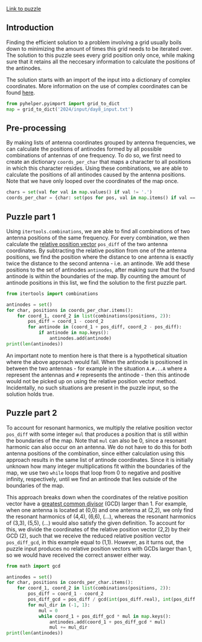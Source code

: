 [Link to puzzle](https://adventofcode.com/2024/day/8)
## Introduction

Finding the efficient solution to a problem involving a grid usually boils down to minimizing the amount of times this grid needs to be iterated over. The solution to this puzzle sees every grid position only once, while making sure that it retains all the neccesary information to calculate the positions of the antinodes.

The solution starts with an import of the input into a dictionary of complex coordinates. More information on the use of complex coordinates can be found [here](https://github.com/jdesven/advent-of-code/blob/main/documentation/complex2dplane.md).

```python
from pyhelper.pyimport import grid_to_dict
map = grid_to_dict('2024/input/day8_input.txt')
```

## Pre-processing

By making lists of antenna coordinates grouped by antenna frequencies, we can calculate the positions of antinodes formed by all possible combinations of antennas of one frequency. To do so, we first need to create an dictionary `coords_per_char` that maps a character to all positions in which this character resides. Using these combinations, we are able to calculate the positions of all antinodes caused by the antenna positions. Note that we have only looped over the coordinates of the map once.

```python
chars = set(val for val in map.values() if val != '.')
coords_per_char = {char: set(pos for pos, val in map.items() if val == char) for char in chars}
```

## Puzzle part 1

Using `itertools.combinations`, we are able to find all combinations of two antenna positions of the same frequency. For every combination, we then calculate the [relative position vector](https://en.wikipedia.org/wiki/Position_(geometry)#Relative_position) `pos_diff` of the two antenna coordinates. By subtracting the relative position from one of the antenna positions, we find the position where the distance to one antenna is exactly twice the distance to the second antenna - i.e. an antinode. We add these positions to the set of antinodes `antinodes`, after making sure that the found antinode is within the boundaries of the map. By counting the amount of antinode positions in this list, we find the solution to the first puzzle part.

```python
from itertools import combinations

antinodes = set()
for char, positions in coords_per_char.items():
    for coord_1, coord_2 in list(combinations(positions, 2)):
        pos_diff = coord_1 - coord_2
        for antinode in (coord_1 + pos_diff, coord_2 - pos_diff):
            if antinode in map.keys():
                antinodes.add(antinode)
print(len(antinodes))
```

An important note to mention here is that there is a hypothetical situation where the above approach would fail. When the antinode is positioned in between the two antennas - for example in the situation `A.#...A` where `A` represent the antennas and `#` represents the antinode - then this antinode would not be picked up on using the relative position vector method. Incidentally, no such situations are present in the puzzle input, so the solution holds true.

## Puzzle part 2

To account for resonant harmonics, we multiply the relative position vector `pos_diff` with some integer `mul` that produces a position that is still within the boundaries of the map. Note that `mul` can also be 0, since a resonant harmonic can also occur on an antenna. We do not have to do this for both antenna positions of the combination, since either calculation using this approach results in the same list of antinode coordinates. Since it is initially unknown how many integer multiplications fit within the boundaries of the map, we use two `while` loops that loop from 0 to negative and positive infinity, respectively, until we find an antinode that lies outside of the boundaries of the map.

This approach breaks down when the coordinates of the relative position vector have a [greatest common divisor](https://en.wikipedia.org/wiki/Greatest_common_divisor) (GCD) larger than 1. For example, when one antenna is located at (0,0) and one antenna at (2,2), we only find the resonant harmonics of (4,4), (6,6), (...), whereas the resonant harmonics of (3,3), (5,5), (...) would also satisfy the given definition. To account for this, we divide the coordinates of the relative position vector (2,2) by their GCD (2), such that we receive the reduced relative position vector `pos_diff_gcd`, in this example equal to (1,1). However, as it turns out, the puzzle input produces no relative position vectors with GCDs larger than 1, so we would have received the correct answer either way.

```python
from math import gcd

antinodes = set()
for char, positions in coords_per_char.items():
    for coord_1, coord_2 in list(combinations(positions, 2)):
        pos_diff = coord_1 - coord_2
        pos_diff_gcd = pos_diff / gcd(int(pos_diff.real), int(pos_diff.imag))
        for mul_dir in (-1, 1):
            mul = 0
            while coord_1 + pos_diff_gcd * mul in map.keys():
                antinodes.add(coord_1 + pos_diff_gcd * mul)
                mul += mul_dir
print(len(antinodes))
```